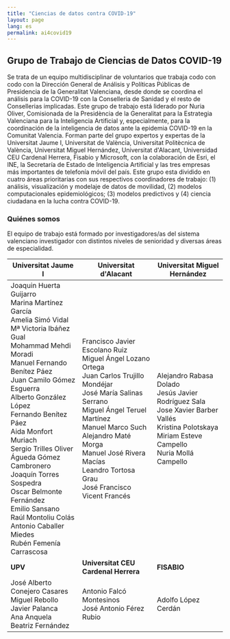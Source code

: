 ```yaml
---
title: "Ciencias de datos contra COVID-19"
layout: page
lang: es
permalink: ai4covid19
---
```


## **Grupo de Trabajo de Ciencias de Datos COVID-19**

Se trata de un equipo multidisciplinar de voluntarios que trabaja codo con codo con la Dirección General de Análisis y Políticas Públicas de Presidencia de la Generalitat Valenciana, desde donde se coordina el análisis para la COVID-19 con la Conselleria de Sanidad y el resto de Consellerias implicadas. Este grupo de trabajo está liderado por Nuria Oliver, Comisionada de la Presidència de la Generalitat para la Estrategia Valenciana para la Inteligencia Artificial y, especialmente, para la coordinación de la inteligencia de datos ante la epidemia COVID-19 en la Comunitat Valencia. Forman parte del grupo expertos y expertas de la Universitat Jaume I, Universitat de València, Universitat Politècnica de València, Universitat Miguel Hernández, Universitat d'Alacant, Universidad CEU Cardenal Herrera, Fisabio y Microsoft, con la colaboración de Esri, el INE, la Secretaría de Estado de Inteligencia Artificial y las tres empresas más importantes de telefonía móvil del país. Este grupo esta dividido en cuatro áreas prioritarias con sus respectivos coordinadores de trabajo: (1) análisis, visualización y modelaje de datos de movilidad, (2) modelos computacionales epidemiológicos;  (3) modelos predictivos y (4) ciencia ciudadana en la lucha contra COVID-19. 

### Quiénes somos

El equipo de trabajo está formado por investigadores/as del sistema valenciano investigador con distintos niveles de senioridad y diversas áreas de especialidad. 

| **Universitat Jaume I**                                      | **Universitat d'Alacant**                                    | **Universitat Miguel Hernández**                             |
| ------------------------------------------------------------ | ------------------------------------------------------------ | ------------------------------------------------------------ |
| Joaquin Huerta Guijarro<br/>Marina Martínez García<br/>Amelia Simó Vidal<br/>Mª Victoria Ibáñez Gual<br/>Mohammad Mehdi Moradi<br/>Manuel Fernando Benítez Páez<br/>Juan Camilo Gómez Esguerra<br/>Alberto González López<br/>Fernando Benítez Páez<br/>Aida Monfort Muriach<br/>Sergio Trilles Oliver<br/>Águeda Gómez Cambronero<br/>Joaquín Torres Sospedra<br/>Oscar Belmonte Fernández<br/>Emilio Sansano<br/>Raúl Montoliu Colás<br/>Antonio Caballer Miedes<br/>Rubén Femenía Carrascosa | Francisco Javier Escolano Ruiz<br/>Miguel Ángel Lozano Ortega<br/>Juan Carlos Trujillo Mondéjar<br/>José María Salinas Serrano<br/>Miguel Ángel Teruel Martínez<br/>Manuel Marco Such<br/>Alejandro Maté Morga<br/>Manuel José Rivera Macías<br/>Leandro Tortosa Grau<br/>José Francisco Vicent Francés | Alejandro Rabasa Dolado<br/>Jesús Javier Rodríguez Sala<br/>Jose Xavier Barber Vallés<br/>Kristina Polotskaya<br/>Miriam Esteve Campello<br/>Nuria Mollá Campello |
| **UPV**                                                      | **Universitat CEU Cardenal Herrera**                         | **FISABIO**                                                  |
| José Alberto Conejero Casares<br/>Miguel Rebollo<br/>Javier Palanca<br/>Ana Anquela<br/>Beatriz Fernández | Antonio Falcó Montesinos<br/>José Antonio Férez Rubio        | Adolfo López Cerdán                                          |


